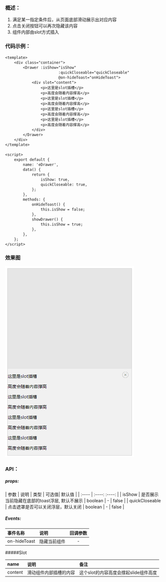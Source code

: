 

### 概述：
                
1. 满足某一指定条件后，从页面底部滑动展示出对应内容
2. 点击关闭按钮可以再次隐藏该内容
3. 组件内部由slot方式插入

### 代码示例：

```vue
<template>
	<div class="container">
		<Drawer :isShow="isShow"
						:quickCloseable="quickCloseable"
						@on-hideToast="onHideToast">
			<div slot="content">
				<p>这里是slot插槽</p>
				<p>高度会随着内容撑高</p>
				<p>这里是slot插槽</p>
				<p>高度会随着内容撑高</p>
				<p>这里是slot插槽</p>
				<p>高度会随着内容撑高</p>
				<p>这里是slot插槽</p>
				<p>高度会随着内容撑高</p>
			</div>
		</Drawer>
	</div>
</template>

<script>
	export default {
		name: 'eDrawer',
		data() {
			return {
				isShow: true,
				quickCloseable: true,
			};
		},
		methods: {
			onHideToast() {
				this.isShow = false;
			},
			showDrawer() {
				this.isShow = true;
			},
		},
	};
</script>
```

### 效果图
![loading](../assets/img/drawer.png)

### API：
##### props:
| 参数        | 说明   |  类型  | 可选值|  默认值  |
| :----    | :----:  :----:  |
| isShow      | 是否展示当前隐藏在底部的toast浮层, 默认不展示  |   boolean     |   -  |   false  |
| quickCloseable      | 点击遮罩是否可以关闭浮层，默认关闭  |   boolean     |   -  |   false  |
##### Events:
| 事件名称| 说明  | 回调参数  |
| :----  | :---- | :----:  |
|on-hideToast |  隐藏当前组件  |  - | 

#####Slot

|name|说明|备注
|:-----|:---|:---|
|content|滑动组件内部插槽的内容|这个slot的内容高度会撑起slide组件高度|
